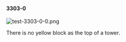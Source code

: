 #### 3303-0
![test-3303-0-0.png](https://github.com/lil-lab/nlvr/raw/master/nlvr/test/images/4/test-3303-0-0.png "test-3303-0-0.png")

There is no yellow block as the top of a tower.